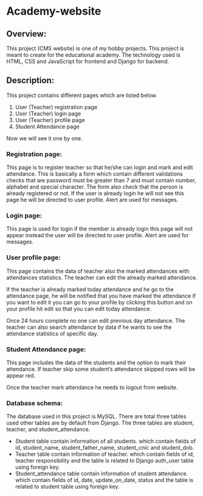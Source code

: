 # Academy-website

## Overview: 
This project (CMS website) is one of my hobby projects. This project is meant to create for the educational academy. The technology used is HTML, CSS and JavaScript for frontend and Django for backend.

## Description:
This project contains different pages which are listed below.

1. User (Teacher) registration page
2. User (Teacher) login page
3. User (Teacher) profile page
4. Student Attendance page

Now we will see it one by one.

### Registration page:
This page is to register teacher so that he/she can login and mark and edit attendance. This is basically a form which contain different validations checks that are password must be greater than 7 and must contain number, alphabet and special character. The form also check that the person is already registered or not. If the user is already login he will not see this page he will be directed to user profile. Alert are used for messages.
### Login page:
This page is used for login if the member is already login this page will not appear instead the user will be directed to user profile. Alert are used for messages.
### User profile page:
This page contains the data of teacher also the marked attendances with attendances statistics. The teacher can edit the already marked attendance. 

If the teacher is already marked today attendance and he go to the attendance page, he will be notified that you have marked the attendance if you want to edit it you can go to your profile by clicking this button and on your profile hit edit so that you can edit today attendance. 

Once 24 hours complete no one can edit previous day attendance. 
The teacher can also search attendance by data if he wants to see the attendance statistics of specific day.

### Student Attendance page:
This page includes the data of the students and the option to mark their attendance. If teacher skip some student’s attendance skipped rows will be appear red.

Once the teacher mark attendance he needs to logout from website.

### Database schema:
The database used in this project is MySQL. There are total three tables used other tables are by default from Django. The three tables are student, teacher, and student_attendance.
- Student table contain information of all students. which contain fields of id, student_name, student_father_name, student_cnic and student_dob.
- Teacher table contain information of teacher. which contain fields of id, teacher responsibility and the table is related to Django auth_user table using foreign key.
- Student_attendance table contain information of student attendance. which contain fields of id, date, update_on_date, status and the table is related to student table using foreign key.



